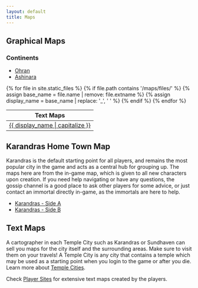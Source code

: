 ```yaml
---
layout: default
title: Maps
---
```

## Graphical Maps
### Continents

* [Ohran](../images/BurningMUD_Orhan.jpg)<br>
* [Ashinara](../images/BurningMUD_Ashinara.jpg)

<table>
  <thead>
    <tr>
      <th>Text Maps</th>
    </tr>
  </thead>
  <tbody>
    {% for file in site.static_files %}
      {% if file.path contains '/maps/files/' %}
        {% assign base_name = file.name | remove: file.extname %}
        {% assign display_name = base_name | replace: '_', ' ' %}
        <tr>
          <td><a href="{{ site.baseurl }}{{ file.path }}">{{ display_name | capitalize }}</a></td>
        </tr>
      {% endif %}
    {% endfor %}
  </tbody>
</table>


## Karandras Home Town Map
Karandras is the default starting point for all players, and remains the most popular city in the game and acts as a central hub for grouping up. The maps here are from the in-game map, which is given to all new characters upon creation. If you need help navigating or have any questions, the gossip channel is a good place to ask other players for some advice, or just contact an immortal directly in-game, as the immortals are here to help.
* [Karandras - Side A](../images/karandras_map_side_a.png)
* [Karandras - Side B](../images/karandras_map_side_b.png)

## Text Maps
A cartographer in each Temple City such as Karandras or Sundhaven can sell you maps for the city itself and the surrounding areas. Make sure to visit them on your travels! A Temple City is any city that contains a temple which may be used as a starting point when you login to the game or after you die. Learn more about [Temple Cities](../help.markdown).

Check [Player Sites](../player_sites.markdown) for extensive text maps created by the players.
